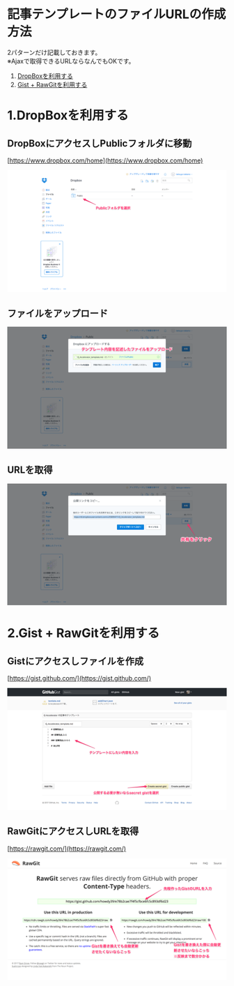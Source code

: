 # 記事テンプレートのファイルURLの作成方法
2パターンだけ記載しておきます。  
※Ajaxで取得できるURLならなんでもOKです。

1. [DropBoxを利用する](#1dropboxを利用する)
2. [Gist + RawGitを利用する](#2gist--rawgitを利用する)



# 1.DropBoxを利用する

## DropBoxにアクセスしPublicフォルダに移動
[https://www.dropbox.com/home](https://www.dropbox.com/home)

![DropBoxにアクセスしPublicフォルダに移動](img/how_to_create_article_db_01.png)

## ファイルをアップロード

![ファイルをアップロード](img/how_to_create_article_db_02.png)

## URLを取得

![URLを取得](img/how_to_create_article_db_03.png)



# 2.Gist + RawGitを利用する

## Gistにアクセスしファイルを作成
[https://gist.github.com/](https://gist.github.com/)

![Gistにアクセスしファイルを作成](img/how_to_create_article_gist_01.png)

## RawGitにアクセスしURLを取得
[https://rawgit.com/](https://rawgit.com/)

![RawGitにアクセスしURLを取得](img/how_to_create_article_gist_02.png)

